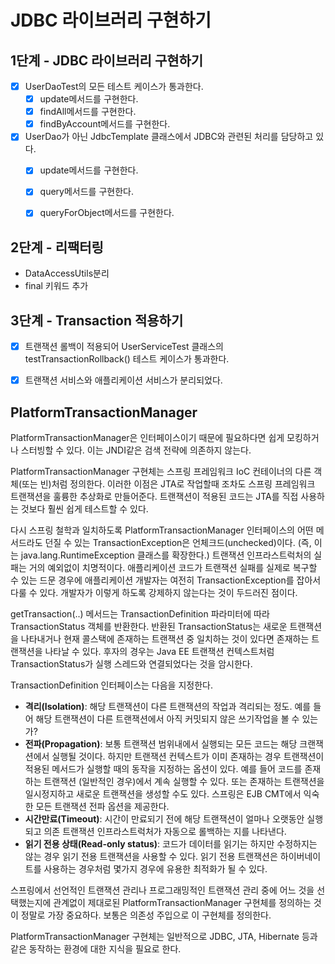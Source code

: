 # JDBC 라이브러리 구현하기
## 1단계 - JDBC 라이브러리 구현하기
- [x] UserDaoTest의 모든 테스트 케이스가 통과한다.
  - [x] update메서드를 구현한다.
  - [x] findAll메서드를 구현한다.
  - [x] findByAccount메서드를 구현한다.
- [x] UserDao가 아닌 JdbcTemplate 클래스에서 JDBC와 관련된 처리를 담당하고 있다.
  - [x] update메서드를 구현한다.
  - [x] query메서드를 구현한다.
  - [x] queryForObject메서드를 구현한다.


## 2단계 - 리팩터링
- DataAccessUtils분리
- final 키워드 추가

## 3단계 - Transaction 적용하기
- [x] 트랜잭션 롤백이 적용되어 UserServiceTest 클래스의 testTransactionRollback() 테스트 케이스가 통과한다.
- [x] 트랜잭션 서비스와 애플리케이션 서비스가 분리되었다.


## PlatformTransactionManager
PlatformTransactionManager은 인터페이스이기 때문에 필요하다면 쉽게 모킹하거나 스터빙할 수 있다.
이는 JNDI같은 검색 전략에 의존하지 않는다.

PlatformTransactionManager 구현체는 스프링 프레임워크 IoC 컨테이너의 다른 객체(또는 빈)처럼 정의한다.
이러한 이점은 JTA로 작업할때 조차도 스프링 프레임워크 트랜잭션을 훌륭한 추상화로 만들어준다. 
트랜잭션이 적용된 코드는 JTA를 직접 사용하는 것보다 훨씬 쉽게 테스트할 수 있다.

다시 스프링 철학과 일치하도록 PlatformTransactionManager 인터페이스의 어떤 메서드라도 던질 수 있는 TransactionException은 언체크드(unchecked)이다. 
(즉, 이는 java.lang.RuntimeException 클래스를 확장한다.) 트랜잭션 인프라스트럭처의 실패는 거의 예외없이 치명적이다. 
애플리케이션 코드가 트랜잭션 실패를 실제로 복구할 수 있는 드문 경우에 애플리케이션 개발자는 여전히 TransactionException를 잡아서 다룰 수 있다. 
개발자가 이렇게 하도록 강제하지 않는다는 것이 두드러진 점이다.

getTransaction(..) 메서드는 TransactionDefinition 파라미터에 따라 TransactionStatus 객체를 반환한다. 
반환된 TransactionStatus는 새로운 트랜잭션을 나타내거나 현재 콜스택에 존재하는 트랜잭션 중 일치하는 것이 있다면 존재하는 트랜잭션을 나타날 수 있다. 
후자의 경우는 Java EE 트랜잭션 컨텍스트처럼 TransactionStatus가 실행 스레드와 연결되었다는 것을 암시한다.  

TransactionDefinition 인터페이스는 다음을 지정한다.

+ **격리(Isolation)**: 해당 트랜잭션이 다른 트랜잭션의 작업과 격리되는 정도. 예를 들어 해당 트랜잭션이 다른 트랜잭션에서 아직 커밋되지 않은 쓰기작업을 볼 수 있는가?
+ **전파(Propagation)**: 보통 트랜잭션 범위내에서 실행되는 모든 코드는 해당 크랜잭션에서 실행될 것이다. 하지만 트랜잭션 컨텍스트가 이미 존재하는 경우 트랜잭션이 적용된 메서드가 실행할 때의 동작을 지정하는 옵션이 있다. 예를 들어 코드를 존재하는 트랜잭션 (일반적인 경우)에서 계속 실행할 수 있다. 또는 존재하는 트랜잭션을 일시정지하고 새로운 트랜잭션을 생성할 수도 있다. 스프링은 EJB CMT에서 익숙한 모든 트랜잭션 전파 옵션을 제공한다. 
+ **시간만료(Timeout)**: 시간이 만료되기 전에 해당 트랜잭션이 얼마나 오랫동안 실행되고 의존 트랜잭션 인프라스트럭처가 자동으로 롤백하는 지를 나타낸다.
+ **읽기 전용 상태(Read-only status)**: 코드가 데이터를 읽기는 하지만 수정하지는 않는 경우 읽기 전용 트랜잭션을 사용할 수 있다. 읽기 전용 트랜잭션은 하이버네이트를 사용하는 경우처럼 몇가지 경우에 유용한 최적화가 될 수 있다.


스프링에서 선언적인 트랜잭션 관리나 프로그래밍적인 트랜잭션 관리 중에 어느 것을 선택했는지에 관계없이 제대로된 PlatformTransactionManager 구현체를 정의하는 것이 정말로 가장 중요하다. 
보통은 의존성 주입으로 이 구현체를 정의한다.

PlatformTransactionManager 구현체는 일반적으로 JDBC, JTA, Hibernate 등과 같은 동작하는 환경에 대한 지식을 필요로 한다.


